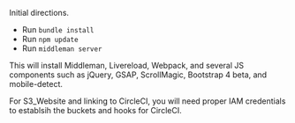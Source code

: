 Initial directions.
- Run `bundle install`
- Run `npm update`
- Run `middleman server`

This will install Middleman, Livereload, Webpack, and several JS components such as jQuery, GSAP, ScrollMagic, Bootstrap 4 beta, and mobile-detect.

For S3_Website and linking to CircleCI, you will need proper IAM credentials to establsih the buckets and hooks for CircleCI. 